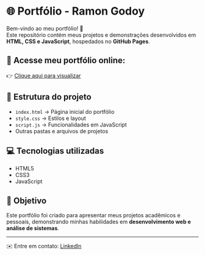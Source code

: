 # 🌐 Portfólio - Ramon Godoy

Bem-vindo ao meu portfólio! 🚀  
Este repositório contém meus projetos e demonstrações desenvolvidos em **HTML, CSS e JavaScript**, hospedados no **GitHub Pages**.  

## 🔗 Acesse meu portfólio online:
👉 [Clique aqui para visualizar](https://ramonhgy.github.io/)  

## 📂 Estrutura do projeto
- `index.html` → Página inicial do portfólio  
- `style.css` → Estilos e layout  
- `script.js` → Funcionalidades em JavaScript  
- Outras pastas e arquivos de projetos  

## 💻 Tecnologias utilizadas
- HTML5  
- CSS3  
- JavaScript  

## 🚀 Objetivo
Este portfólio foi criado para apresentar meus projetos acadêmicos e pessoais, demonstrando minhas habilidades em **desenvolvimento web e análise de sistemas**.

---
✉️ Entre em contato: [LinkedIn](https://www.linkedin.com/in/ramon-godoy-99368a205/)  
